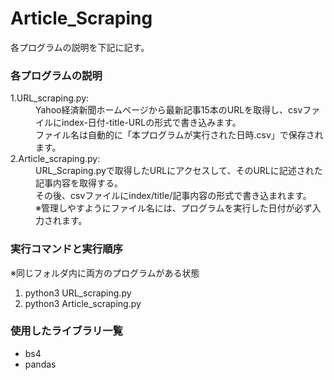 <!DOCTYPE html>
<html lang="ja">
  <head>
    <meta charset="UTF-8">
  </head>
  <body>
    <h1>Article_Scraping</h1>
    <p>各プログラムの説明を下記に記す。</p>
    <h3>各プログラムの説明</h3>
    <dl>
      <dt>1.URL_scraping.py:</dt>
      <dd>Yahoo経済新聞ホームページから最新記事15本のURLを取得し、csvファイルにindex-日付-title-URLの形式で書き込みます。<br>
          ファイル名は自動的に「本プログラムが実行された日時.csv」で保存されます。</dd>
      <dt>2.Article_scraping.py:</dt>
      <dd>URL_Scraping.pyで取得したURLにアクセスして、そのURLに記述された記事内容を取得する。<br>
          その後、csvファイルにindex/title/記事内容の形式で書き込まれます。<br>
          ※管理しやすようにファイル名には、プログラムを実行した日付が必ず入力されます。</dd>
   </dl>
   <h3>実行コマンドと実行順序</h3>
   <p>※同じフォルダ内に両方のプログラムがある状態</p>
   <ol>
      <li>python3 URL_scraping.py </li>
      <li>python3 Article_scraping.py </li>
   </ol>
   <h3>使用したライブラリ一覧</h3>
   <ul>
      <li>bs4</li> 
      <li>pandas</li>
   </ul>
 </body>
</html>
